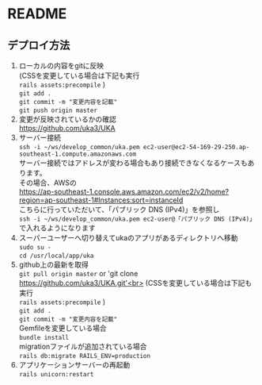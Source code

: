# README

## デプロイ方法
1. ローカルの内容をgitに反映 <br>
	(CSSを変更している場合は下記も実行 <br>
	`rails assets:precompile` )<br>
	`git add .` <br>
	`git commit -m "変更内容を記載"` <br>
	`git push origin master` <br>
2. 変更が反映されているかの確認 <br>
	https://github.com/uka3/UKA <br>
3. サーバー接続 <br>
	`ssh -i ~/ws/develop_common/uka.pem ec2-user@ec2-54-169-29-250.ap-southeast-1.compute.amazonaws.com` <br>
	サーバー接続ではアドレスが変わる場合もあり接続できなくなるケースもあります。 <br>
	その場合、AWSの <br>
	https://ap-southeast-1.console.aws.amazon.com/ec2/v2/home?region=ap-southeast-1#Instances:sort=instanceId  <br>
	こちらに行っていただいて、「パブリック DNS (IPv4)」を参照し <br>
	`ssh -i ~/ws/develop_common/uka.pem ec2-user@「パブリック DNS (IPv4)」` <br>
	で入れるようになります <br>
4. スーパーユーザーへ切り替えてukaのアプリがあるディレクトリへ移動 <br>
	`sudo su -` <br>
	`cd /usr/local/app/uka` <br>
5. github上の最新を取得 <br>
	`git pull origin master` or 'git clone https://github.com/uka3/UKA.git'<br>
	(CSSを変更している場合は下記も実行 <br>
	`rails assets:precompile` )<br>
	`git add .` <br>
	`git commit -m "変更内容を記載"` <br>
	Gemfileを変更している場合 <br>
	`bundle install` <br>
	migrationファイルが追加されている場合 <br>
	`rails db:migrate RAILS_ENV=production` <br>
6. アプリケーションサーバーの再起動 <br>
	`rails unicorn:restart` <br>
